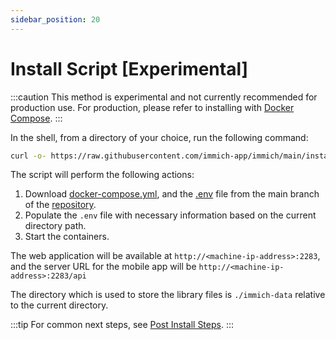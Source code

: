 ```yaml
---
sidebar_position: 20
---
```


# Install Script [Experimental]

:::caution
This method is experimental and not currently recommended for production use. For production, please refer to installing with [Docker Compose](/docs/install/docker-compose.mdx).
:::

In the shell, from a directory of your choice, run the following command:

```bash
curl -o- https://raw.githubusercontent.com/immich-app/immich/main/install.sh | bash
```

The script will perform the following actions:

1. Download [docker-compose.yml](https://github.com/immich-app/immich/releases/latest/download/docker-compose.yml), and the [.env](https://github.com/immich-app/immich/releases/latest/download/example.env) file from the main branch of the [repository](https://github.com/immich-app/immich).
2. Populate the `.env` file with necessary information based on the current directory path.
3. Start the containers.

The web application will be available at `http://<machine-ip-address>:2283`, and the server URL for the mobile app will be `http://<machine-ip-address>:2283/api`

The directory which is used to store the library files is `./immich-data` relative to the current directory.

:::tip
For common next steps, see [Post Install Steps](/docs/install/post-install.mdx).
:::

